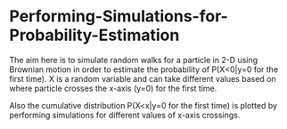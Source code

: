 # Performing-Simulations-for-Probability-Estimation

The aim here is to simulate random walks for a particle in 2-D using Brownian motion in order to estimate the probability of P(X<0|y=0 for the first time). X is a random variable and can take different values based on where particle crosses the x-axis (y=0) for the first time. 

Also the cumulative distribution P(X<x|y=0 for the first time) is plotted by performing simulations for different values of x-axis crossings. 
